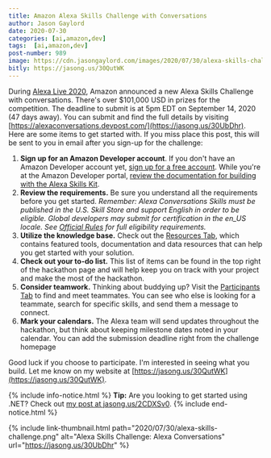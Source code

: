 ```yaml
---
title: Amazon Alexa Skills Challenge with Conversations
author: Jason Gaylord
date: 2020-07-30
categories: [ai,amazon,dev]
tags:  [ai,amazon,dev]
post-number: 989
image: https://cdn.jasongaylord.com/images/2020/07/30/alexa-skills-challenge.png
bitly: https://jasong.us/30QutWK
---
```


During [Alexa Live 2020](https://jasong.us/3h1o9lw), Amazon announced a new Alexa Skills Challenge with conversations. There's over $101,000 USD in prizes for the competition. The deadline to submit is at 5pm EDT on September 14, 2020 (47 days away). You can submit and find the full details by visiting [https://alexaconversations.devpost.com/](https://jasong.us/30UbDhr). Here are some items to get started with. If you miss place this post, this will be sent to you in email after you sign-up for the challenge:

1. **Sign up for an Amazon Developer account**. If you don't have an Amazon Developer account yet, [sign up for a free account](https://jasong.us/3hJ8g3F). While you're at the Amazon Developer portal, [review the documentation for building with the Alexa Skills Kit](https://jasong.us/3f8IHaC).
2. **Review the requirements.**  Be sure you understand all the requirements before you get started. _Remember: Alexa Conversations Skills must be published in the U.S. Skill Store and support English in order to be eligible. Global developers may submit for certification in the en\_US locale. See [Official Rules](https://jasong.us/39xNlxK) for full eligibility requirements._
3. **Utilize the knowledge base.** Check out the [Resources Tab](https://jasong.us/30QBNBI), which contains featured tools, documentation and data resources that can help you get started with your solution.
4. **Check out your to-do list.** This list of items can be found in the top right of the hackathon page and will help keep you on track with your project and make the most of the hackathon.
5. **Consider teamwork.** Thinking about buddying up? Visit the [Participants Tab](https://jasong.us/3jNEc90) to find and meet teammates. You can see who else is looking for a teammate, search for specific skills, and send them a message to connect.
6. **Mark your calendars.** The Alexa team will send updates throughout the hackathon, but think about keeping milestone dates noted in your calendar.  You can add the submission deadline right from the challenge homepage

Good luck if you choose to participate. I'm interested in seeing what you build. Let me know on my website at [https://jasong.us/30QutWK](https://jasong.us/30QutWK).

{% include info-notice.html %}
<strong>Tip:</strong> Are you looking to get started using .NET? Check out <a href="https://jasong.us/2CDXSv0">my post at jasong.us/2CDXSv0</a>.
{% include end-notice.html %}

{% include link-thumbnail.html path="2020/07/30/alexa-skills-challenge.png" alt="Alexa Skills Challenge: Alexa Conversations" url="https://jasong.us/30UbDhr" %}
